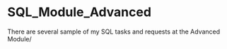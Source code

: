 # SQL_Module_Advanced
There are several sample of my SQL tasks and requests at the Advanced Module/
